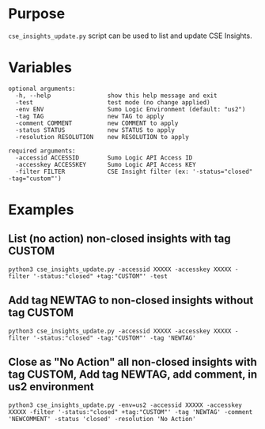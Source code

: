 # Purpose
`cse_insights_update.py` script can be used to list and update CSE Insights.

# Variables
```
optional arguments:
  -h, --help                show this help message and exit
  -test                     test mode (no change applied)
  -env ENV                  Sumo Logic Environment (default: "us2")
  -tag TAG                  new TAG to apply
  -comment COMMENT          new COMMENT to apply
  -status STATUS            new STATUS to apply
  -resolution RESOLUTION    new RESOLUTION to apply

required arguments:
  -accessid ACCESSID        Sumo Logic API Access ID
  -accesskey ACCESSKEY      Sumo Logic API Access KEY
  -filter FILTER            CSE Insight filter (ex: '-status="closed" -tag="custom"')
```

# Examples
## List (no action) non-closed insights with tag CUSTOM
```
python3 cse_insights_update.py -accessid XXXXX -accesskey XXXXX -filter '-status:"closed" +tag:"CUSTOM"' -test
```

## Add tag NEWTAG to non-closed insights without tag CUSTOM
```
python3 cse_insights_update.py -accessid XXXXX -accesskey XXXXX -filter '-status:"closed" -tag:"CUSTOM"' -tag 'NEWTAG'
```

## Close as "No Action" all non-closed insights with tag CUSTOM, Add tag NEWTAG, add comment, in us2 environment
```
python3 cse_insights_update.py -env=us2 -accessid XXXXX -accesskey XXXXX -filter '-status:"closed" +tag:"CUSTOM"' -tag 'NEWTAG' -comment 'NEWCOMMENT' -status 'closed' -resolution 'No Action'
```

